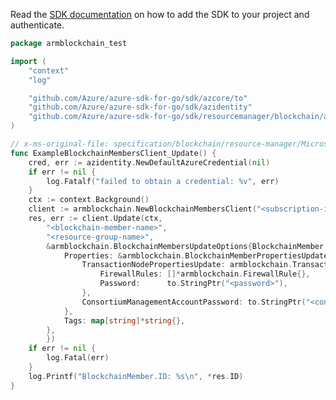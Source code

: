 Read the [SDK documentation](https://github.com/Azure/azure-sdk-for-go/blob/sdk%2Fresourcemanager%2Fblockchain%2Farmblockchain%2Fv0.1.0/sdk/resourcemanager/blockchain/armblockchain/README.md) on how to add the SDK to your project and authenticate.

```go
package armblockchain_test

import (
	"context"
	"log"

	"github.com/Azure/azure-sdk-for-go/sdk/azcore/to"
	"github.com/Azure/azure-sdk-for-go/sdk/azidentity"
	"github.com/Azure/azure-sdk-for-go/sdk/resourcemanager/blockchain/armblockchain"
)

// x-ms-original-file: specification/blockchain/resource-manager/Microsoft.Blockchain/preview/2018-06-01-preview/examples/BlockchainMembers_Update.json
func ExampleBlockchainMembersClient_Update() {
	cred, err := azidentity.NewDefaultAzureCredential(nil)
	if err != nil {
		log.Fatalf("failed to obtain a credential: %v", err)
	}
	ctx := context.Background()
	client := armblockchain.NewBlockchainMembersClient("<subscription-id>", cred, nil)
	res, err := client.Update(ctx,
		"<blockchain-member-name>",
		"<resource-group-name>",
		&armblockchain.BlockchainMembersUpdateOptions{BlockchainMember: &armblockchain.BlockchainMemberUpdate{
			Properties: &armblockchain.BlockchainMemberPropertiesUpdate{
				TransactionNodePropertiesUpdate: armblockchain.TransactionNodePropertiesUpdate{
					FirewallRules: []*armblockchain.FirewallRule{},
					Password:      to.StringPtr("<password>"),
				},
				ConsortiumManagementAccountPassword: to.StringPtr("<consortium-management-account-password>"),
			},
			Tags: map[string]*string{},
		},
		})
	if err != nil {
		log.Fatal(err)
	}
	log.Printf("BlockchainMember.ID: %s\n", *res.ID)
}
```
